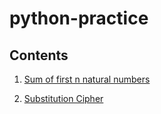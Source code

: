 # python-practice



## Contents

 1. [Sum of first n natural numbers](https://github.com/saviolobo/python-practice/blob/main/sumoffirstnnaturalnos.py)

 2. [Substitution Cipher](https://github.com/saviolobo/python-practice/blob/main/caesarcipher.py)
